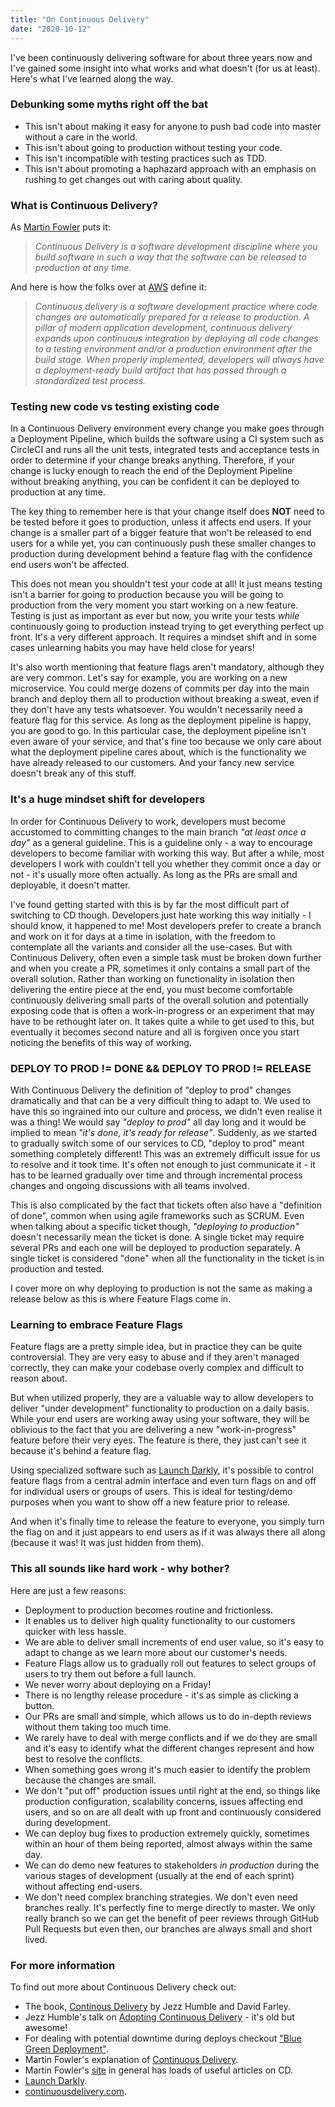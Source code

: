 ```yaml
---
title: "On Continuous Delivery"
date: "2020-10-12"
---
```


I've been continuously delivering software for about three years now and I've
gained some insight into what works and what doesn't (for us at least). Here's
what I've learned along the way.

<!-- end -->

### Debunking some myths right off the bat

- This isn't about making it easy for anyone to push bad code into master
  without a care in the world.
- This isn't about going to production without testing your code.
- This isn't incompatible with testing practices such as TDD.
- This isn't about promoting a haphazard approach with an emphasis on rushing to
  get changes out with caring about quality.

### What is Continuous Delivery?

As [Martin Fowler](https://www.martinfowler.com/bliki/ContinuousDelivery.html)
puts it:

> _Continuous Delivery is a software development discipline where you build
> software in such a way that the software can be released to production at any
> time._

And here is how the folks over at
[AWS](https://aws.amazon.com/devops/continuous-delivery/) define it:

> _Continuous delivery is a software development practice where code changes are
> automatically prepared for a release to production. A pillar of modern
> application development, continuous delivery expands upon continuous
> integration by deploying all code changes to a testing environment and/or a
> production environment after the build stage. When properly implemented,
> developers will always have a deployment-ready build artifact that has passed
> through a standardized test process._

### Testing new code vs testing existing code

In a Continuous Delivery environment every change you make goes through a
Deployment Pipeline, which builds the software using a CI system such as
CircleCI and runs all the unit tests, integrated tests and acceptance tests in
order to determine if your change breaks anything. Therefore, if your change is
lucky enough to reach the end of the Deployment Pipeline without breaking
anything, you can be confident it can be deployed to production at any time.

The key thing to remember here is that your change itself does **NOT** need to
be tested before it goes to production, unless it affects end users. If your
change is a smaller part of a bigger feature that won't be released to end users
for a while yet, you can continuously push these smaller changes to production
during development behind a feature flag with the confidence end users won't be
affected.

This does not mean you shouldn't test your code at all! It just means testing
isn't a barrier for going to production because you will be going to production
from the very moment you start working on a new feature. Testing is just as
important as ever but now, you write your tests _while_ continuously going to
production instead trying to get everything perfect up front. It's a very
different approach. It requires a mindset shift and in some cases unlearning
habits you may have held close for years!

It's also worth mentioning that feature flags aren't mandatory, although they
are very common. Let's say for example, you are working on a new microservice.
You could merge dozens of commits per day into the main branch and deploy them
all to production without breaking a sweat, even if they don't have any tests
whatsoever. You wouldn't necessarily need a feature flag for this service. As
long as the deployment pipeline is happy, you are good to go. In this particular
case, the deployment pipeline isn't even aware of your service, and that's fine
too because we only care about what the deployment pipeline cares about, which
is the functionality we have already released to our customers. And your fancy
new service doesn't break any of this stuff.

### It's a huge mindset shift for developers

In order for Continuous Delivery to work, developers must become accustomed to
committing changes to the main branch _"at least once a day"_ as a general
guideline. This is a guideline only - a way to encourage developers to become
familiar with working this way. But after a while, most developers I work with
couldn't tell you whether they commit once a day or not - it's usually more
often actually. As long as the PRs are small and deployable, it doesn't matter.

I've found getting started with this is by far the most difficult part of
switching to CD though. Developers just hate working this way initially - I
should know, it happened to me! Most developers prefer to create a branch and
work on it for days at a time in isolation, with the freedom to contemplate all
the variants and consider all the use-cases. But with Continuous Delivery, often
even a simple task must be broken down further and when you create a PR,
sometimes it only contains a small part of the overall solution. Rather than
working on functionality in isolation then delivering the entire piece at the end,
you must become comfortable continuously delivering small parts of the overall
solution and potentially exposing code that is often a work-in-progress or an
experiment that may have to be rethought later on. It takes quite a while to get
used to this, but eventually it becomes second nature and all is forgiven once you
start noticing the benefits of this way of working.

### DEPLOY TO PROD != DONE && DEPLOY TO PROD != RELEASE

With Continuous Delivery the definition of "deploy to prod" changes dramatically
and that can be a very difficult thing to adapt to. We used to have this so
ingrained into our culture and process, we didn't even realise it was a thing!
We would say _"deploy to prod"_ all day long and it would be implied to mean
_"it's done, it's ready for release"_. Suddenly, as we started to gradually
switch some of our services to CD, "deploy to prod" meant something completely
different! This was an extremely difficult issue for us to resolve and it took
time. It's often not enough to just communicate it - it has to be learned
gradually over time and through incremental process changes and ongoing
discussions with all teams involved.

This is also complicated by the fact that tickets often also have a "definition
of done", common when using agile frameworks such as SCRUM. Even when talking
about a specific ticket though, _"deploying to production"_ doesn't necessarily
mean the ticket is done. A single ticket may require several PRs and each one
will be deployed to production separately. A single ticket is considered "done"
when all the functionality in the ticket is in production and tested.

I cover more on why deploying to production is not the same as making a release
below as this is where Feature Flags come in.

### Learning to embrace Feature Flags

Feature flags are a pretty simple idea, but in practice they can be quite
controversial. They are very easy to abuse and if they aren't managed correctly,
they can make your codebase overly complex and difficult to reason about.

But when utilized properly, they are a valuable way to allow developers to
deliver "under development" functionality to production on a daily basis. While
your end users are working away using your software, they will be oblivious to
the fact that you are delivering a new "work-in-progress" feature before their
very eyes. The feature is there, they just can't see it because it's behind a
feature flag.

Using specialized software such as [Launch Darkly](https://launchdarkly.com/),
it's possible to control feature flags from a central admin interface and even
turn flags on and off for individual users or groups of users. This is ideal for
testing/demo purposes when you want to show off a new feature prior to release.

And when it's finally time to release the feature to everyone, you simply turn
the flag on and it just appears to end users as if it was always there all along
(because it was! It was just hidden from them).

### This all sounds like hard work - why bother?

Here are just a few reasons:

- Deployment to production becomes routine and frictionless.
- It enables us to deliver high quality functionality to our customers quicker
  with less hassle.
- We are able to deliver small increments of end user value, so it's easy
  to adapt to change as we learn more about our customer's needs.
- Feature Flags allow us to gradually roll out features to select groups of
  users to try them out before a full launch.
- We never worry about deploying on a Friday!
- There is no lengthy release procedure - it's as simple as clicking a button.
- Our PRs are small and simple, which allows us to do in-depth reviews without
  them taking too much time.
- We rarely have to deal with merge conflicts and if we do they are small and
  it's easy to identify what the different changes represent and how best to
  resolve the conflicts.
- When something goes wrong it's much easier to identify the problem because the
  changes are small.
- We don't "put off" production issues until right at the end, so things like
  production configuration, scalability concerns, issues affecting end users,
  and so on are all dealt with up front and continuously considered during
  development.
- We can deploy bug fixes to production extremely quickly, sometimes within an
  hour of them being reported, almost always within the same day.
- We can do demo new features to stakeholders _in production_ during the various
  stages of development (usually at the end of each sprint) without affecting
  end-users.
- We don't need complex branching strategies. We don't even need branches really.
  It's perfectly fine to merge directly to master. We only really branch so we
  can get the benefit of peer reviews through GitHub Pull Requests but even
  then, our branches are always small and short lived.

### For more information

To find out more about Continuous Delivery check out:

- The book, [Continous Delivery](https://www.amazon.co.uk/Continuous-Delivery-Deployment-Automation-Addison-Wesley/dp/0321601912/ref=sr_1_1?dchild=1&keywords=continuous+delivery&qid=1602616938&sr=8-1) by Jezz Humble and David Farley.
- Jezz Humble's talk on [Adopting Continuous
  Delivery](https://www.youtube.com/watch?v=ZLBhVEo1OG4) - it's old but awesome!
- For dealing with potential downtime during deploys checkout ["Blue Green
  Deployment"](https://www.martinfowler.com/bliki/BlueGreenDeployment.html).
- Martin Fowler's explanation of [Continuous Delivery](https://www.martinfowler.com/bliki/ContinuousDelivery.html).
- Martin Fowler's [site](https://www.martinfowler.com/tags/continuous%20delivery.html) in general has loads of useful articles on CD.
- [Launch Darkly](https://launchdarkly.com/).
- [continuousdelivery.com](https://continuousdelivery.com/).
